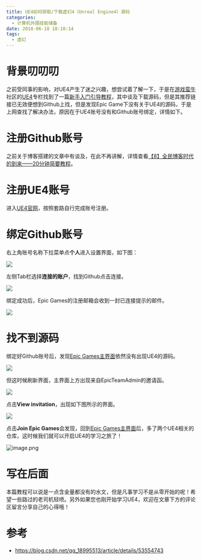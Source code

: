 ```yaml
---
title: UE4如何获取/下载虚幻4（Unreal Engine4）源码
categories:
  - 计算机外围技能储备
date: 2018-06-18 18:10:14
tags:
  - 虚幻
---
```


# 背景叨叨叨

之前受同事的影响，对UE4产生了迷之兴趣，想尝试着了解一下，于是在[游戏蛮牛](http://www.manew.com)社区的[UE4](http://www.manew.com/forum-140-340-1.html)专栏找到了一篇[新手入门引导教程](http://www.manew.com/thread-46002-1-1.html)，其中谈及下载源码，但是其推荐链接已无效便想到Github上找，但是发现Epic Game下没有关于UE4的源码，于是上网查找了解决办法，原因在于UE4账号没有和Github账号绑定，详情如下。

# 注册Github账号

之前关于博客搭建的文章中有谈及，在此不再讲解，详情查看[【8】全民博客时代的到来——20分钟简要教程](https://www.jianshu.com/p/e99ed60390a8)。

# 注册UE4账号

进入[UE4官网](https://www.unrealengine.com/zh-CN/blog)，按照套路自行完成账号注册。

# 绑定Github账号

右上角账号名称下拉菜单点**个人**进入设置界面，如下图：

![](https://upload-images.jianshu.io/upload_images/291600-5f421b4740a99bd9.png?imageMogr2/auto-orient/strip%7CimageView2/2/w/1240)

左侧Tab栏选择**连接的账户**，找到Github点击连接。

![](https://upload-images.jianshu.io/upload_images/291600-039eba269638d876.png?imageMogr2/auto-orient/strip%7CimageView2/2/w/1240)

绑定成功后，Epic Games的注册邮箱会收到一封已连接提示的邮件。

![](https://upload-images.jianshu.io/upload_images/291600-37c5c7a713aaaa79.png?imageMogr2/auto-orient/strip%7CimageView2/2/w/1240)

# 找不到源码

绑定好Github账号后，发现[Epic Games主界面](https://github.com/EpicGames)依然没有出现UE4的源码。

![](https://upload-images.jianshu.io/upload_images/291600-be5692fc92c87c40.png?imageMogr2/auto-orient/strip%7CimageView2/2/w/1240)

但这时候刷新界面，主界面上方出现来自EpicTeamAdmin的邀请函。

![](https://upload-images.jianshu.io/upload_images/291600-5a2f719b8ad5f56f.png?imageMogr2/auto-orient/strip%7CimageView2/2/w/1240)

点击**View invitation**，出现如下图所示的界面。

![](https://upload-images.jianshu.io/upload_images/291600-a4d4e160b4e99bf0.png?imageMogr2/auto-orient/strip%7CimageView2/2/w/1240)

点击**Join Epic Games**会发现，回到[Epic Games主界面](https://github.com/EpicGames)后，多了两个UE4相关的仓库，这时候我们就可以开启UE4的学习之旅了！

![image.png](https://upload-images.jianshu.io/upload_images/291600-8cd0b1180581d421.png?imageMogr2/auto-orient/strip%7CimageView2/2/w/1240)

# 写在后面
本篇教程可以说是一点含金量都没有的水文，但是凡事学习不是从零开始的呢！希望一些路过的老司机轻喷。另外如果您也刚开始学习UE4，欢迎在文章下方的评论区留言分享自己的心得哦！

# 参考

* https://blog.csdn.net/qq_18995513/article/details/53554743